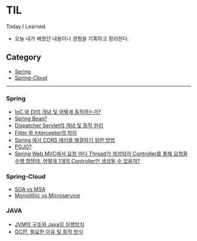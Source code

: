 # TIL
Today I Learned

- 오늘 내가 배웠던 내용이나 경험을 기록하고 정리한다.

## Category
- [Spring](#Spring)
- [Spring-Cloud](#Spring-Cloud)

---

<a name="Spring"></a>
### Spring
- [IoC 와 DI의 개념 및 어떻게 동작하는가?](https://github.com/cms02/TIL/blob/main/Spring/IoC-and-DI.md)
- [Spring Bean?](https://github.com/cms02/TIL/blob/main/Spring/Bean.md)
- [Dispatcher Servlet의 개념 및 동작 원리](https://github.com/cms02/TIL/blob/main/Spring/Dispatcher-Servlet.md)
- [Filter 와 Interceptor의 차이](https://github.com/cms02/TIL/blob/main/Spring/Filter-And-Interceptor.md)
- [Spring 에서 CORS 에러를 해결하기 위한 방법](https://github.com/cms02/TIL/blob/main/Spring/CORS.md)
- [POJO?](https://github.com/cms02/TIL/blob/main/Spring/POJO.md)
- [Spring Web MVC에서 요청 마다 Thread가 생성되어 Controller를 통해 요청을 수행 할텐데, 어떻게 1개의 Controller만 생성될 수 있을까?](https://github.com/cms02/TIL/blob/main/Spring/SpringMVC.md)

<a name="Spring-Cloud"></a>
### Spring-Cloud
- [SOA vs MSA](https://github.com/cms02/TIL/blob/main/Spring-Cloud/SOA-vs-MSA.md)
- [Monolithic vs Microservice](https://github.com/cms02/TIL/blob/main/Spring-Cloud/monolithic-vs-microservice.md)


<a name="JAVA"></a>
### JAVA
- [JVM의 구조와 Java의 실행방식](https://github.com/cms02/TIL/blob/main/JAVA/JVM-Java-Execution.md)
- [GC란, 필요한 이유 및 동작 방식](https://github.com/cms02/TIL/blob/main/JAVA/GC.md)
